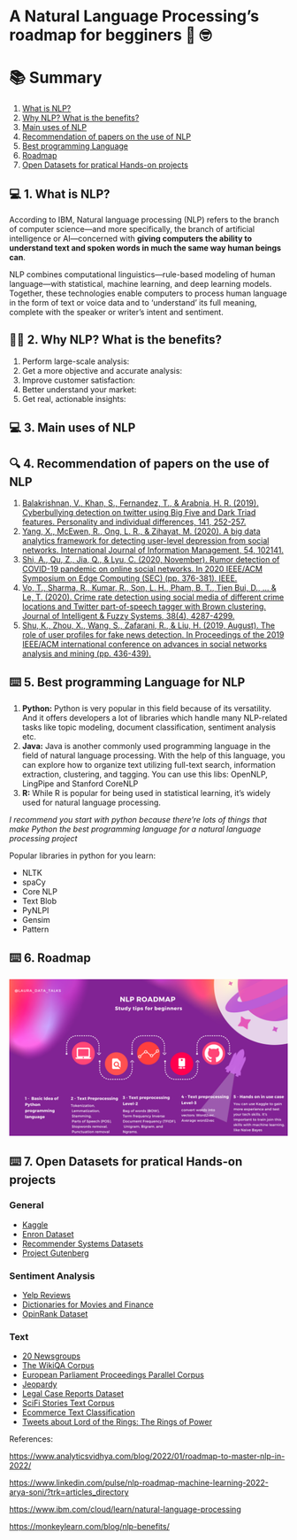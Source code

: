 # A Natural Language Processing’s roadmap for begginers :robot: :nerd_face:

<a id="sumario"></a>
# :books: Summary
1. [What is NLP?](#what)
2. [Why NLP? What is the benefits?](#why)
3. [Main uses of NLP](#uses)
4. [Recommendation of papers on the use of NLP](#papers)
5. [Best programming Language](#programming)
6. [Roadmap](#roadmap)
7. [Open Datasets for pratical Hands-on projects](#databases)


<a name="what"></a>
## :computer: 1. What is NLP?

According to IBM, Natural language processing (NLP) refers to the branch of computer science—and more specifically, the branch of artificial intelligence or AI—concerned with **giving computers the ability to understand text and spoken words in much the same way human beings can**. 

NLP combines computational linguistics—rule-based modeling of human language—with statistical, machine learning, and deep learning models. Together, these technologies enable computers to process human language in the form of text or voice data and to ‘understand’ its full meaning, complete with the speaker or writer’s intent and sentiment.


<a name="why"></a>
## :woman_technologist: 2. Why NLP? What is the benefits?

1. Perform large-scale analysis:
2. Get a more objective and accurate analysis: 
3. Improve customer satisfaction: 
4. Better understand your market:
5. Get real, actionable insights: 

<a name="uses"></a>
## :computer: 3. Main uses of NLP


<a name="papers"></a>
## :mag: 4. Recommendation of papers on the use of NLP

1. [Balakrishnan, V., Khan, S., Fernandez, T., & Arabnia, H. R. (2019). Cyberbullying detection on twitter using Big Five and Dark Triad features. Personality and individual differences, 141, 252-257.](https://www.sciencedirect.com/science/article/pii/S0191886919300364?casa_token=3Q6htJpu5NUAAAAA:AGIchfOTss_lR2id911kd9Olc6-AG0TfCmvSSsCGvm6Mhhc-zZAZV3CmZCfRszteOBgnmujRDA)
2. [Yang, X., McEwen, R., Ong, L. R., & Zihayat, M. (2020). A big data analytics framework for detecting user-level depression from social networks. International Journal of Information Management, 54, 102141.](https://www.sciencedirect.com/science/article/pii/S0268401219313325?casa_token=zAA4sd4FMZ4AAAAA:r4S6ppk5RbQKc9UaynkBIB1phgJ00tudC9V6_3J2d5LSiFsB7EW7aUiH2MDF8PQtRnfDA1h4iw)
3. [Shi, A., Qu, Z., Jia, Q., & Lyu, C. (2020, November). Rumor detection of COVID-19 pandemic on online social networks. In 2020 IEEE/ACM Symposium on Edge Computing (SEC) (pp. 376-381). IEEE.](https://ieeexplore.ieee.org/abstract/document/9355716)
4. [Vo, T., Sharma, R., Kumar, R., Son, L. H., Pham, B. T., Tien Bui, D., ... & Le, T. (2020). Crime rate detection using social media of different crime locations and Twitter part-of-speech tagger with Brown clustering. Journal of Intelligent & Fuzzy Systems, 38(4), 4287-4299.](https://content.iospress.com/articles/journal-of-intelligent-and-fuzzy-systems/ifs190870)
5. [Shu, K., Zhou, X., Wang, S., Zafarani, R., & Liu, H. (2019, August). The role of user profiles for fake news detection. In Proceedings of the 2019 IEEE/ACM international conference on advances in social networks analysis and mining (pp. 436-439).](https://dl.acm.org/doi/abs/10.1145/3341161.3342927)


<a name="programming"></a>
## :keyboard: 5. Best programming Language for NLP

1. **Python:** Python is very popular in this field because of its versatility. And it offers developers a lot of libraries which handle many NLP-related tasks like topic modeling, document classification, sentiment analysis etc.
2. **Java:** Java is another commonly used programming language in the field of natural language processing. With the help of this language, you can explore how to organize text utilizing full-text search, information extraction, clustering, and tagging. You can use this libs: OpenNLP, LingPipe and Stanford CoreNLP
3. **R:** While R is popular for being used in statistical learning, it’s widely used for natural language processing.

*I recommend you start with python because there’re lots of things that make Python the best programming language for a natural language processing project*

Popular libraries in python for you learn:
* NLTK
* spaCy
* Core NLP
* Text Blob
* PyNLPI
* Gensim
* Pattern

<a name="roadmap"></a>
## :keyboard: 6. Roadmap

<img src="https://github.com/lauraDamacenoAlmeida/roadmap-for-NLP/blob/main/roadmap.png" width=800px>

<a name="databases"></a>
## :keyboard: 7. Open Datasets for pratical Hands-on projects

### General
* [Kaggle](http://kaggle.com)
* [Enron Dataset](https://www.cs.cmu.edu/~./enron/)
* [Recommender Systems Datasets](https://cseweb.ucsd.edu//~jmcauley/datasets.html)
* [Project Gutenberg](https://www.gutenberg.org)

### Sentiment Analysis
* [Yelp Reviews](https://www.yelp.com/dataset)
* [Dictionaries for Movies and Finance](https://github.com/nproellochs/SentimentDictionaries)
* [OpinRank Dataset](http://kavita-ganesan.com/entity-ranking-data/#.Y0WJmS_5RmD)

### Text
* [20 Newsgroups](http://qwone.com/~jason/20Newsgroups/)
* [The WikiQA Corpus](https://www.microsoft.com/en-us/download/details.aspx?id=52419&from=http%3A%2F%2Fresearch.microsoft.com%2Fapps%2Fmobile%2Fdownload.aspx%3Fp%3D4495da01-db8c-4041-a7f6-7984a4f6a905)
* [European Parliament Proceedings Parallel Corpus](https://www.statmt.org/europarl/)
* [Jeopardy](https://www.reddit.com/r/datasets/comments/1uyd0t/200000_jeopardy_questions_in_a_json_file/)
* [Legal Case Reports Dataset](https://archive.ics.uci.edu/ml/datasets/Legal+Case+Reports)
* [SciFi Stories Text Corpus](https://www.kaggle.com/datasets/jannesklaas/scifi-stories-text-corpus)
* [Ecommerce Text Classification](https://www.kaggle.com/datasets/saurabhshahane/ecommerce-text-classification)
* [Tweets about Lord of the Rings: The Rings of Power](https://www.kaggle.com/datasets/paulk1992/tweets-about-lord-of-the-rings-the-rings-of-power)



References:

https://www.analyticsvidhya.com/blog/2022/01/roadmap-to-master-nlp-in-2022/

https://www.linkedin.com/pulse/nlp-roadmap-machine-learning-2022-arya-soni/?trk=articles_directory

https://www.ibm.com/cloud/learn/natural-language-processing

https://monkeylearn.com/blog/nlp-benefits/
